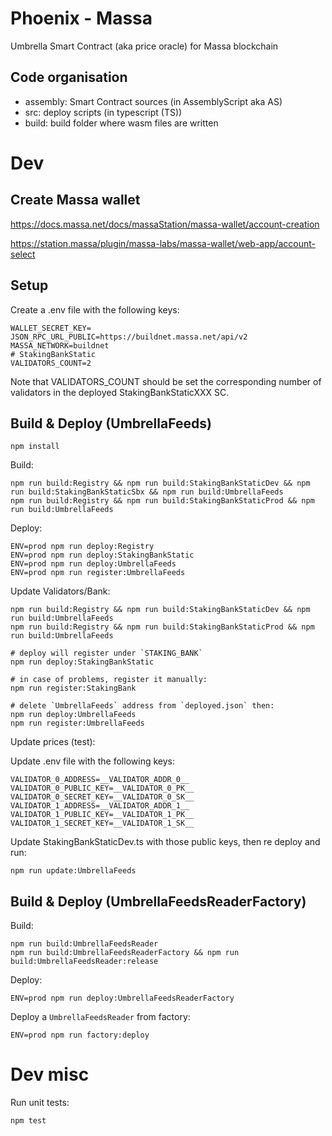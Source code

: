 # Phoenix - Massa

Umbrella Smart Contract (aka price oracle) for Massa blockchain

## Code organisation

* assembly: Smart Contract sources (in AssemblyScript aka AS)
* src: deploy scripts (in typescript (TS))
* build: build folder where wasm files are written

# Dev

## Create Massa wallet

https://docs.massa.net/docs/massaStation/massa-wallet/account-creation

https://station.massa/plugin/massa-labs/massa-wallet/web-app/account-select


## Setup

Create a .env file with the following keys:

```
WALLET_SECRET_KEY=
JSON_RPC_URL_PUBLIC=https://buildnet.massa.net/api/v2
MASSA_NETWORK=buildnet
# StakingBankStatic
VALIDATORS_COUNT=2
```

Note that VALIDATORS_COUNT should be set the corresponding number of validators in the deployed StakingBankStaticXXX SC.

## Build & Deploy (UmbrellaFeeds)

```commandline
npm install
```

Build:

```commandline
npm run build:Registry && npm run build:StakingBankStaticDev && npm run build:StakingBankStaticSbx && npm run build:UmbrellaFeeds
npm run build:Registry && npm run build:StakingBankStaticProd && npm run build:UmbrellaFeeds
```

Deploy:

```shell
ENV=prod npm run deploy:Registry 
ENV=prod npm run deploy:StakingBankStatic 
ENV=prod npm run deploy:UmbrellaFeeds
ENV=prod npm run register:UmbrellaFeeds
```

Update Validators/Bank:


```commandline
npm run build:Registry && npm run build:StakingBankStaticDev && npm run build:UmbrellaFeeds
npm run build:Registry && npm run build:StakingBankStaticProd && npm run build:UmbrellaFeeds

# deploy will register under `STAKING_BANK`
npm run deploy:StakingBankStatic

# in case of problems, register it manually:
npm run register:StakingBank

# delete `UmbrellaFeeds` address from `deployed.json` then:
npm run deploy:UmbrellaFeeds 
npm run register:UmbrellaFeeds
```

Update prices (test):

Update .env file with the following keys:

```commandline
VALIDATOR_0_ADDRESS=__VALIDATOR_ADDR_0__
VALIDATOR_0_PUBLIC_KEY=__VALIDATOR_0_PK__
VALIDATOR_0_SECRET_KEY=__VALIDATOR_0_SK__
VALIDATOR_1_ADDRESS=__VALIDATOR_ADDR_1__
VALIDATOR_1_PUBLIC_KEY=__VALIDATOR_1_PK__
VALIDATOR_1_SECRET_KEY=__VALIDATOR_1_SK__
```

Update StakingBankStaticDev.ts with those public keys, then re deploy and run:

```commandline
npm run update:UmbrellaFeeds
```

## Build & Deploy (UmbrellaFeedsReaderFactory)

Build:

```commandline
npm run build:UmbrellaFeedsReader
npm run build:UmbrellaFeedsReaderFactory && npm run build:UmbrellaFeedsReader:release
```

Deploy:

```commandline
ENV=prod npm run deploy:UmbrellaFeedsReaderFactory
```

Deploy a `UmbrellaFeedsReader` from factory:

```commandline
ENV=prod npm run factory:deploy
```

# Dev misc

Run unit tests:

```commandline
npm test
```
